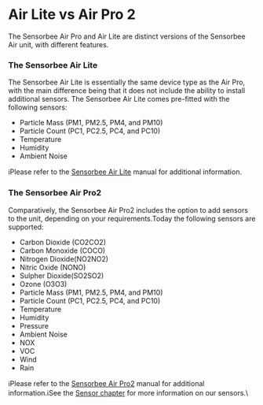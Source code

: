 # Air Lite vs Air Pro 2

The Sensorbee Air Pro and Air Lite are distinct versions of the Sensorbee Air unit, with different features.

### The Sensorbee Air Lite <a href="#id-7d7360b60c5d4bfc872b08342d92cdd5" id="id-7d7360b60c5d4bfc872b08342d92cdd5"></a>

The Sensorbee Air Lite is essentially the same device type as the Air Pro, with the main difference being that it does not include the ability to install additional sensors. The Sensorbee Air Lite comes pre-fitted with the following sensors:

* Particle Mass (PM1, PM2.5, PM4, and PM10)
* Particle Count (PC1, PC2.5, PC4, and PC10)
* Temperature
* Humidity
* Ambient Noise

ℹ️Please refer to the [Sensorbee Air Lite](https://www.notion.so/Sensorbee-Air-Lite-a5b35133012a40ef84434ca2055bff40?pvs=21) manual for additional information.

### The Sensorbee Air Pro2 <a href="#d054b8a75fc348e6bc153857f7c8ba30" id="d054b8a75fc348e6bc153857f7c8ba30"></a>

Comparatively, the Sensorbee Air Pro2 includes the option to add sensors to the unit, depending on your requirements.Today the following sensors are supported:

* Carbon Dioxide (CO2CO2​)
* Carbon Monoxide (COCO)
* Nitrogen Dioxide(NO2NO2​)
* Nitric Oxide (NONO)
* Sulpher Dioxide(SO2SO2​)
* Ozone (O3O3​)
* Particle Mass (PM1, PM2.5, PM4, and PM10)
* Particle Count (PC1, PC2.5, PC4, and PC10)
* Temperature
* Humidity
* Pressure
* Ambient Noise
* NOX
* VOC
* Wind
* Rain

ℹ️Please refer to the [Sensorbee Air Pro2](https://docs.sensorbee.com/sensorbee-air-product-manual/sensorbee-air-pro-2) manual for additional information.ℹ️See the [Sensor chapter](https://docs.sensorbee.com/sensorbee-sensors) for more information on our sensors.\
